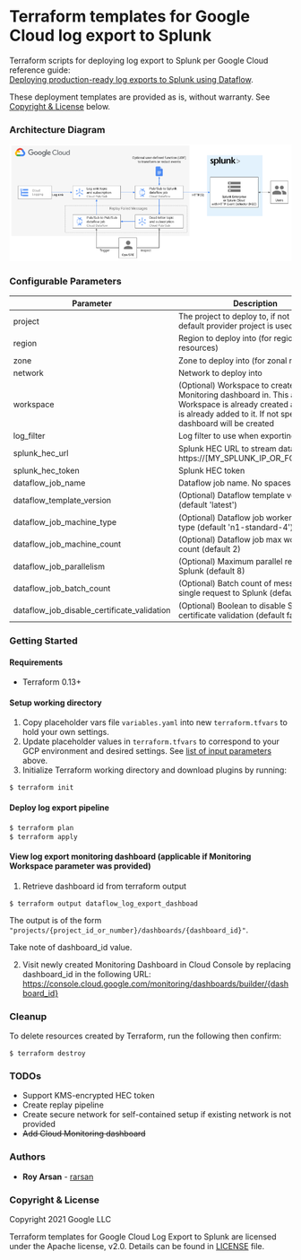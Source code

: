 # Terraform templates for Google Cloud log export to Splunk

Terraform scripts for deploying log export to Splunk per Google Cloud reference guide:<br>
[Deploying production-ready log exports to Splunk using Dataflow](https://cloud.google.com/architecture/deploying-production-ready-log-exports-to-splunk-using-dataflow).

These deployment templates are provided as is, without warranty. See [Copyright & License](#copyright-&-license) below.

### Architecture Diagram

![Architecture Diagram of Log Export to Splunk](./images/logging_export_to_splunk.png)

### Configurable Parameters

Parameter | Description 
--- | ---
project | The project to deploy to, if not set the default provider project is used
region | Region to deploy into (for regional resources)
zone | Zone to deploy into (for zonal resources)
network | Network to deploy into
workspace | (Optional) Workspace to create Monitoring dashboard in. This assumes Workspace is already created and project is already added to it. If not specified, no dashboard will be created
log_filter | Log filter to use when exporting logs
splunk_hec_url | Splunk HEC URL to stream data to, e.g. https://[MY_SPLUNK_IP_OR_FQDN]:8088
splunk_hec_token | Splunk HEC token
dataflow_job_name | Dataflow job name. No spaces.
dataflow_template_version | (Optional) Dataflow template version (default 'latest')
dataflow_job_machine_type | (Optional) Dataflow job worker machine type (default 'n1-standard-4')
dataflow_job_machine_count | (Optional) Dataflow job max worker count (default 2)
dataflow_job_parallelism | (Optional) Maximum parallel requests to Splunk (default 8)
dataflow_job_batch_count | (Optional) Batch count of messages in single request to Splunk (default 50)
dataflow_job_disable_certificate_validation | (Optional) Boolean to disable SSL certificate validation (default false)

### Getting Started

#### Requirements
* Terraform 0.13+

#### Setup working directory

1. Copy placeholder vars file `variables.yaml` into new `terraform.tfvars` to hold your own settings.
2. Update placeholder values in `terraform.tfvars` to correspond to your GCP environment and desired settings. See [list of input parameters](#configurable-parameters) above.
3. Initialize Terraform working directory and download plugins by running:

```shell
$ terraform init
```

#### Deploy log export pipeline

```shell
$ terraform plan
$ terraform apply
```

#### View log export monitoring dashboard (applicable if Monitoring Workspace parameter was provided)

 1. Retrieve dashboard id from terraform output
```shell
$ terraform output dataflow_log_export_dashboad
```
  The output is of the form `"projects/{project_id_or_number}/dashboards/{dashboard_id}"`.
  
  Take note of dashboard_id value.

 2. Visit newly created Monitoring Dashboard in Cloud Console by replacing dashboard_id in the following URL: https://console.cloud.google.com/monitoring/dashboards/builder/{dashboard_id}


### Cleanup

To delete resources created by Terraform, run the following then confirm:
``` shell
$ terraform destroy
```

### TODOs

* Support KMS-encrypted HEC token
* Create replay pipeline
* Create secure network for self-contained setup if existing network is not provided
* ~~Add Cloud Monitoring dashboard~~


### Authors

* **Roy Arsan** - [rarsan](https://github.com/rarsan)


### Copyright & License

Copyright 2021 Google LLC

Terraform templates for Google Cloud Log Export to Splunk are licensed under the Apache license, v2.0. Details can be found in [LICENSE](./LICENSE) file.

